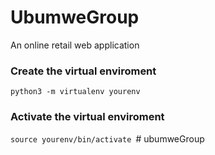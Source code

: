# UbumweGroup
An online retail web application

### Create the virtual enviroment
``python3 -m virtualenv yourenv
``
### Activate the virtual enviroment
``source yourenv/bin/activate
``# ubumweGroup
